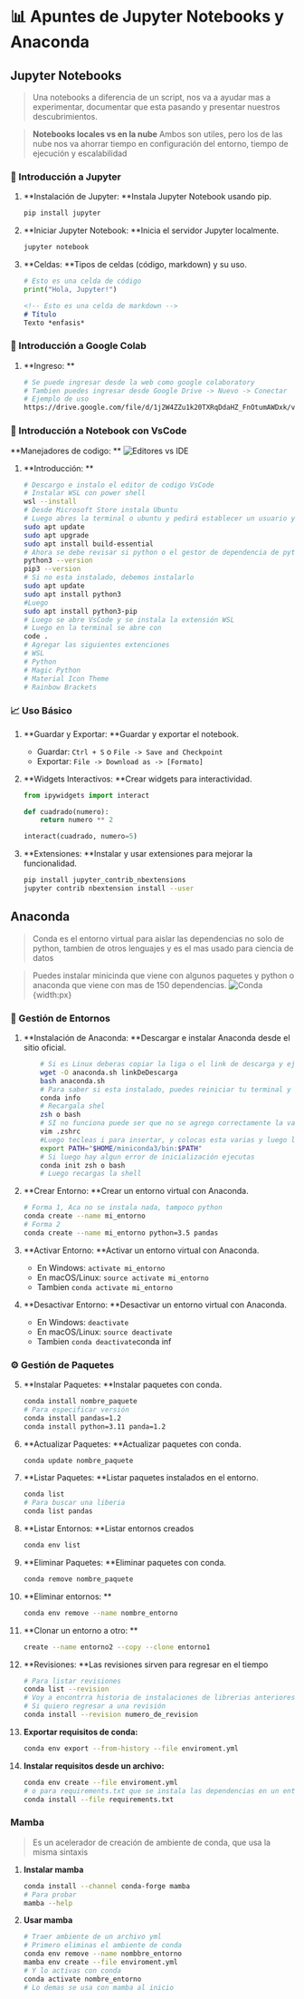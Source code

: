 # 📊 Apuntes de Jupyter Notebooks y Anaconda

## Jupyter Notebooks
>Una notebooks a diferencia de un script, nos va a ayudar mas a experimentar, documentar que esta pasando y presentar nuestros descubrimientos.

>**Notebooks locales vs en la nube** Ambos son utiles, pero los de las nube nos va ahorrar tiempo en configuración del entorno, tiempo de ejecución y escalabilidad

### 🚀 Introducción a Jupyter

1. **Instalación de Jupyter: **Instala Jupyter Notebook usando pip.
    ```bash
    pip install jupyter
    ```

2. **Iniciar Jupyter Notebook: **Inicia el servidor Jupyter localmente.
    ```bash
    jupyter notebook
    ```

3. **Celdas: **Tipos de celdas (código, markdown) y su uso.
    ```python
    # Esto es una celda de código
    print("Hola, Jupyter!")

    ```

    ```markdown
    <!-- Esto es una celda de markdown -->
    # Título
    Texto *enfasis*
    ```

### 🚀 Introducción a Google Colab

1. **Ingreso: **
    ```bash
    # Se puede ingresar desde la web como google colaboratory
    # Tambien puedes ingresar desde Google Drive -> Nuevo -> Conectar
    # Ejemplo de uso
    https://drive.google.com/file/d/1j2W4ZZu1k20TXRqDdaHZ_FnOtumAWDxk/view?usp=sharing
    ```

### 🚀 Introducción a Notebook con VsCode

**Manejadores de codigo: **
    ![Editores vs IDE](./images/editores%20vs%20ide.png)

1. **Introducción: **
    ```bash
    # Descargo e instalo el editor de codigo VsCode
    # Instalar WSL con power shell
    wsl --install
    # Desde Microsoft Store instala Ubuntu
    # Luego abres la terminal o ubuntu y pedirá establecer un usuario y contraseña
    sudo apt update
    sudo apt upgrade
    sudo apt install build-essential
    # Ahora se debe revisar si python o el gestor de dependencia de python que es pip ya esta instalado
    python3 --version
    pip3 --version
    # Si no esta instalado, debemos instalarlo
    sudo apt update
    sudo apt install python3
    #Luego
    sudo apt install python3-pip
    # Luego se abre VsCode y se instala la extensión WSL
    # Luego en la terminal se abre con
    code .
    # Agregar las siguientes extenciones
    # WSL
    # Python
    # Magic Python
    # Material Icon Theme
    # Rainbow Brackets
    ```

### 📈 Uso Básico

1. **Guardar y Exportar: **Guardar y exportar el notebook.
    - Guardar: `Ctrl + S` o `File -> Save and Checkpoint`
    - Exportar: `File -> Download as -> [Formato]`

2. **Widgets Interactivos: **Crear widgets para interactividad.
    ```python
    from ipywidgets import interact

    def cuadrado(numero):
        return numero ** 2

    interact(cuadrado, numero=5)
    ```

3. **Extensiones: **Instalar y usar extensiones para mejorar la funcionalidad.
    ```bash
    pip install jupyter_contrib_nbextensions
    jupyter contrib nbextension install --user
    ```

## Anaconda

> Conda es el entorno virtual para aislar las dependencias no solo de python, tambien de otros lenguajes y es el mas usado para ciencia de datos

> Puedes instalar minicinda que viene con algunos paquetes y python o anaconda que viene con mas de 150 dependencias.
![Conda](./images/conda.jpeg){width:px}

### 🚀 Gestión de Entornos

1. **Instalación de Anaconda: **Descargar e instalar Anaconda desde el sitio oficial.
    ```bash
        # Si es Linux deberas copiar la liga o el link de descarga y ejecutar el siguiente comando
        wget -O anaconda.sh linkDeDescarga
        bash anaconda.sh
        # Para saber si esta instalado, puedes reiniciar tu terminal y ejecutando
        conda info
        # Recargala shel
        zsh o bash
        # SI no funciona puede ser que no se agrego correctamente la variable de entorno y puedes hacer lo siguiente
        vim .zshrc
        #Luego tecleas i para insertar, y colocas esta varias y luego le das esc y luego tecleas :wq para guardar y salir
        export PATH="$HOME/miniconda3/bin:$PATH"
        # Si luego hay algun error de inicialización ejecutas
        conda init zsh o bash
        # Luego recargas la shell
    ```

2. **Crear Entorno: **Crear un entorno virtual con Anaconda.
    ```bash
    # Forma 1, Aca no se instala nada, tampoco python
    conda create --name mi_entorno
    # Forma 2
    conda create --name mi_entorno python=3.5 pandas
    ```

3. **Activar Entorno: **Activar un entorno virtual con Anaconda.
    - En Windows: `activate mi_entorno`
    - En macOS/Linux: `source activate mi_entorno`
    - Tambien `conda activate mi_entorno`

4. **Desactivar Entorno: **Desactivar un entorno virtual con Anaconda.
    - En Windows: `deactivate`
    - En macOS/Linux: `source deactivate`
    - Tambien `conda deactivate`conda inf

### ⚙ Gestión de Paquetes

5. **Instalar Paquetes: **Instalar paquetes con conda.
    ```bash
    conda install nombre_paquete
    # Para especificar versión
    conda install pandas=1.2
    conda install python=3.11 panda=1.2
    ```

6. **Actualizar Paquetes: **Actualizar paquetes con conda.
    ```bash
    conda update nombre_paquete
    ```

7. **Listar Paquetes: **Listar paquetes instalados en el entorno.
    ```bash
    conda list
    # Para buscar una liberia
    conda list pandas
    ```

7. **Listar Entornos: **Listar entornos creados
    ```bash
    conda env list
    ```

9. **Eliminar Paquetes: **Eliminar paquetes con conda.
    ```bash
    conda remove nombre_paquete
    ```

9. **Eliminar entornos: **
    ```bash
    conda env remove --name nombre_entorno
    ```

11. **Clonar un entorno a otro: **
    ```bash
    create --name entorno2 --copy --clone entorno1
    ```

12. **Revisiones: **Las revisiones sirven para regresar en el tiempo
    ```bash
    # Para listar revisiones
    conda list --revision
    # Voy a encontrra historia de instalaciones de librerias anteriores o cambios de las versiones
    # Si quiero regresar a una revisión
    conda install --revision numero_de_revision
    ```

13. **Exportar requisitos de conda:**
    ```bash
    conda env export --from-history --file enviroment.yml
    ```

11. **Instalar requisitos desde un archivo:**
    ```bash
    conda env create --file enviroment.yml
    # o para requirements.txt que se instala las dependencias en un entorno ya existente
    conda install --file requirements.txt
    ```

### Mamba

> Es un acelerador de creación de ambiente de conda, que usa la misma sintaxis

1. **Instalar mamba**
    ```bash
    conda install --channel conda-forge mamba
    # Para probar
    mamba --help
    ```

1. **Usar mamba**
    ```bash
    # Traer ambiente de un archivo yml
    # Primero eliminas el ambiente de conda
    conda env remove --name nombbre_entorno
    mamba env create --file enviroment.yml
    # Y lo activas con conda
    conda activate nombre_entorno
    # Lo demas se usa con mamba al inicio
    ```